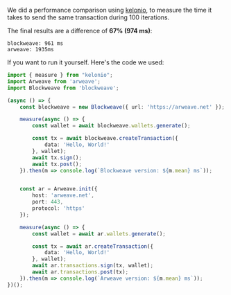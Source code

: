 We did a performance comparison using [kelonio](https://www.npmjs.com/package/kelonio), to measure the time it takes to send the same transaction during 100 iterations.

The final results are a difference of **67% (974 ms)**:
```
blockweave: 961 ms
arweave: 1935ms
```

If you want to run it yourself. Here's the code we used:
```typescript
import { measure } from "kelonio";
import Arweave from 'arweave';
import Blockweave from 'blockweave';

(async () => {
    const blockweave = new Blockweave({ url: 'https://arweave.net' });

    measure(async () => {
        const wallet = await blockweave.wallets.generate();

        const tx = await blockweave.createTransaction({
            data: 'Hello, World!'
        }, wallet);
        await tx.sign();
        await tx.post();
    }).then(m => console.log(`Blockweave version: ${m.mean} ms`));


    const ar = Arweave.init({
        host: 'arweave.net',
        port: 443,
        protocol: 'https'
    });

    measure(async () => {
        const wallet = await ar.wallets.generate();

        const tx = await ar.createTransaction({
            data: 'Hello, World!'
        }, wallet);
        await ar.transactions.sign(tx, wallet);
        await ar.transactions.post(tx);
    }).then(m => console.log(`Arweave version: ${m.mean} ms`));
})();
```
